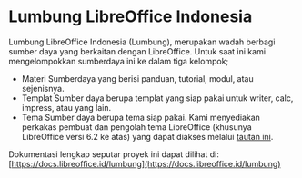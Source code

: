 # Lumbung LibreOffice Indonesia

Lumbung LibreOffice Indonesia (Lumbung), merupakan wadah berbagi sumber daya yang berkaitan dengan LibreOffice. Untuk saat ini kami mengelompokkan sumberdaya ini ke dalam tiga kelompok;

- Materi
  Sumberdaya yang berisi panduan, tutorial, modul, atau sejenisnya.
- Templat
  Sumber daya berupa templat yang siap pakai untuk writer, calc, impress, atau yang lain.
- Tema
  Sumber daya berupa tema siap pakai. Kami menyediakan perkakas pembuat dan pengolah tema LibreOffice (khusunya LibreOffice versi 6.2 ke atas) yang dapat diakses melalui [tautan ini](https://github.com/raniaamina/libreoffice-theme).

Dokumentasi lengkap seputar proyek ini dapat dilihat di: [https://docs.libreoffice.id/lumbung](https://docs.libreoffice.id/lumbung)
